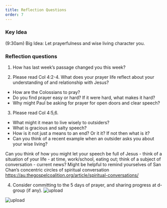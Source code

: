 ```yaml
---
title: Reflection Questions
order: 7
---
```


### Key Idea
 (9:30am) 
Big Idea: Let prayerfulness and wise living character you. 

### Reflection questions
1. How has last week’s passage changed you this week? 

2. Please read Col 4:2-4. 
What does your prayer life reflect about your understanding of and relationship with Jesus?
- How are the Colossians to pray? 
- Do you find prayer easy or hard? If it were hard, what makes it hard?
- Why might Paul be asking for prayer for open doors and clear speech?  

3. Please read Col 4:5,6.
- What might it mean to live wisely to outsiders? 
- What is gracious and salty speech? 
- How is it not just a means to an end? Or it it? If not then what is it? 
- Can you think of a recent example when an outsider asks you about your wise living? 

Can you think of how you might let your speech be full of Jesus - think of a situation of your life - at time, work/school, eating out; think of a subject of conversation - current news?
Might be helpful to remind yourselves of San Chan’s concentric circles of spiritual conversation https://au.thegospelcoalition.org/article/spiritual-conversations/  

4. Consider committing to the 5 days of prayer, and sharing progress at d-group (if any). 
![upload]([[https://github.com/stgeorgeshurstville/bulletin/assets/119166299/148ee660-ee69-46d7-bbc8-139ef05558f8](https://github.com/stgeorgeshurstville/bulletin/blob/main/images/WhatsApp%20Image%202024-09-21%20at%2017.21.10.jpeg)](https://github.com/stgeorgeshurstville/bulletin/blob/9e5b2e412c90ef24aec18853338b2a8a92862788/images/WhatsApp%20Image%202024-09-21%20at%2017.21.10.jpeg))


![upload](https://github.com/stgeorgeshurstville/bulletin/assets/119166299/148ee660-ee69-46d7-bbc8-139ef05558f8)


